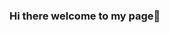 ### Hi there welcome to my page👋

<!--
**Booogiebee/Booogiebee** is a ✨ _special_ ✨ repository because its `README.md` (this file) appears on your GitHub profile.

Here are some ideas to get you started:

- 🔭 I am a passionate Cloud Engineer with a good foundation in architecting and implementing cloud solutions. Proficient with infrastructures as code, configuration management, and developing CI/CD pipelines. My expertise lies in leveraging technologies to optimize infrastructure, enhance scalability, and drive innovation.
- 😄 Pronouns: She/Her
- ⚡ Fun fact: I am a very fast learner ⚡
- 💻🌐 Technology Stack:

- Cloud Platforms: AWS, Azure, Google Cloud
- Infrastructure as Code: Terraform, CloudFormation
- Containerization: Docker, Kubernetes
- CI/CD: Jenkins, GitLab CI
- Scripting: Python, Bash
- Monitoring & Logging: Prometheus, Grafana, ELK Stack

Basic understanding of:

- HTML
- CSS
- Javascript
- Python
- Bash
- HCL
- YAML

- 🌱 I’m currently learning 
- Frontend skills
- Integrated Circuit Design skills
- Python
- Cloud Technologies(AWS, GCP, AZURE) and tools
I also have cloud certifications (AWS and AZURE) in view.

- 👯 I’m looking to collaborate on innovative tech projects.

- 📫 How to reach me: 
- Linkedin: www.linkedin.com/in/boluwatife-abe-88b639227
- Email: agrelav4k@gmail.com

-->
